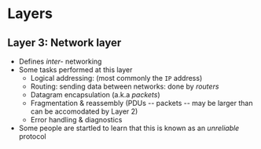 # Layers
## Layer 3: Network layer
* Defines _inter-_ networking
* Some tasks performed at this layer
  * Logical addressing: (most commonly the `IP` address)
  * Routing: sending data between networks: done by _routers_
  * Datagram encapsulation (a.k.a _packets_)
  * Fragmentation & reassembly (PDUs -- packets --  may be larger than can be accomodated by Layer 2)
  * Error handling & diagnostics
* Some people are startled to learn that this is known as an _unreliable_ protocol  
